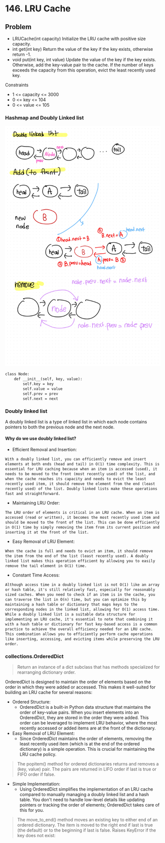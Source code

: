 # 146. LRU Cache

## Problem

- LRUCache(int capacity) Initialize the LRU cache with positive size capacity.
- int get(int key) Return the value of the key if the key exists, otherwise return -1.
- void put(int key, int value) Update the value of the key if the key exists. Otherwise, add the key-value pair to the cache. If the number of keys exceeds the capacity from this operation, evict the least recently used key.

Constraints

- 1 <= capacity <= 3000
- 0 <= key <= 104
- 0 <= value <= 105

### Hashmap and Doubly Linked list

![image](/Algorithms/Linked%20List/146.%20LRU%20Cache/images/146-1.jpg)

```python3
class Node:
    def __init__(self, key, value):
        self.key = key
        self.value = value
        self.prev = prev
        self.next = next
```

### Doubly linked list

A doubly linked list is a type of linked list in which each node contains pointers to both the previous node and the next node.

#### Why do we use doubly linked list?

- Efficient Removal and Insertion:

```None
With a doubly linked list, you can efficiently remove and insert elements at both ends (head and tail) in O(1) time complexity. This is essential for LRU caching because when an item is accessed (used), it needs to be moved to the front (most recently used) of the list, and when the cache reaches its capacity and needs to evict the least recently used item, it should remove the element from the end (least recently used) of the list. Doubly linked lists make these operations fast and straightforward.
```

- Maintaining LRU Order:

```None
The LRU order of elements is critical in an LRU cache. When an item is accessed (read or written), it becomes the most recently used item and should be moved to the front of the list. This can be done efficiently in O(1) time by simply removing the item from its current position and inserting it at the front of the list.
```

- Easy Removal of LRU Element:

```None
When the cache is full and needs to evict an item, it should remove the item from the end of the list (least recently used). A doubly linked list makes this operation efficient by allowing you to easily remove the tail element in O(1) time.
```

- Constant Time Access:

```None
Although access time in a doubly linked list is not O(1) like an array or hash table, it's still relatively fast, especially for reasonably sized caches. When you need to check if an item is in the cache, you can traverse the list in O(n) time, but you can optimize this by maintaining a hash table or dictionary that maps keys to the corresponding nodes in the linked list, allowing for O(1) access time.
While a doubly linked list is a suitable data structure for implementing an LRU cache, it's essential to note that combining it with a hash table or dictionary for fast key-based access is a common practice to achieve the overall efficiency needed for an LRU cache. This combination allows you to efficiently perform cache operations like inserting, accessing, and evicting items while preserving the LRU order.
```

### collections.OrderedDict

> Return an instance of a dict subclass that has methods specialized for rearranging dictionary order.

OrderedDict is designed to maintain the order of elements based on the order in which they were added or accessed.
This makes it well-suited for building an LRU cache for several reasons:

- Ordered Structure:
  - OrderedDict is a built-in Python data structure that maintains the order of key-value pairs. When you insert elements into an OrderedDict, they are stored in the order they were added. This order can be leveraged to implement LRU behavior, where the most recently accessed or added items are at the front of the dictionary.
- Easy Removal of LRU Element:
  - Since OrderedDict maintains the order of elements, removing the least recently used item (which is at the end of the ordered dictionary) is a simple operation. This is crucial for maintaining the LRU cache policy.

> The popitem() method for ordered dictionaries returns and removes a (key, value) pair. The pairs are returned in LIFO order if last is true or FIFO order if false.

- Simple Implementation:
  - Using OrderedDict simplifies the implementation of an LRU cache compared to manually managing a doubly linked list and a hash table. You don't need to handle low-level details like updating pointers or tracking the order of elements; OrderedDict takes care of this for you.

> The move_to_end() method moves an existing key to either end of an ordered dictionary. The item is moved to the right end if last is true (the default) or to the beginning if last is false. Raises KeyError if the key does not exist: